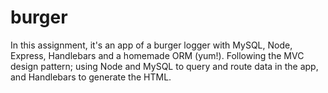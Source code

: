 # burger
In this assignment, it's an app of a burger logger with MySQL, Node, Express, Handlebars and a homemade ORM (yum!). Following the MVC design pattern; using Node and MySQL to query and route data in the app, and Handlebars to generate the HTML.
